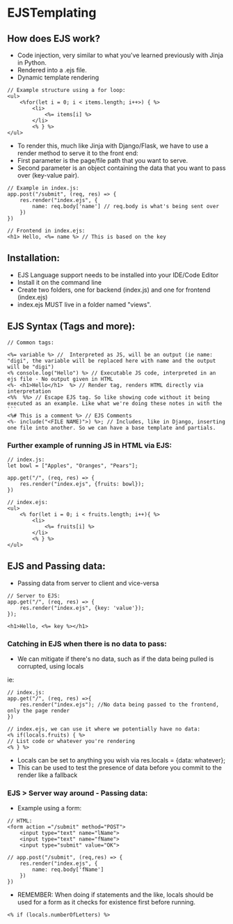 # EJSTemplating

## How does EJS work?

- Code injection, very similar to what you've learned previously with Jinja in Python.
- Rendered into a .ejs file.
- Dynamic template rendering

```
// Example structure using a for loop:
<ul>
    <%for(let i = 0; i < items.length; i++>) { %>
        <li>
            <%= items[i] %>
        </li>
        <% } %>
</ul>
```

- To render this, much like Jinja with Django/Flask, we have to use a render method to serve it to the front end:
- First parameter is the page/file path that you want to serve.
- Second parameter is an object containing the data that you want to pass over (key-value pair).

```
// Example in index.js:
app.post("/submit", (req, res) => {
    res.render("index.ejs", {
        name: req.body['name'] // req.body is what's being sent over
    })
})

// Frontend in index.ejs:
<h1> Hello, <%= name %> // This is based on the key
```

## Installation:

- EJS Language support needs to be installed into your IDE/Code Editor
- Install it on the command line
- Create two folders, one for backend (index.js) and one for frontend (index.ejs)
- index.ejs MUST live in a folder named "views".

## EJS Syntax (Tags and more):

````
// Common tags:

<%= variable %> //  Interpreted as JS, will be an output (ie name: "digi", the variable will be replaced here with name and the output will be "digi")
<% console.log("Hello") %> // Executable JS code, interpreted in an ejs file - No output given in HTML
<%- <h1>Hello</h1>  %> // Render tag, renders HTML directly via interpretation
<%%  %%> // Escape EJS tag. So like showing code without it being executed as an example. Like what we're doing these notes in with the ```
<%# This is a comment %> // EJS Comments
<%- include("<FILE NAME)">) %>; // Includes, like in Django, inserting one file into another. So we can have a base template and partials.

````

### Further example of running JS in HTML via EJS:

```
// index.js:
let bowl = ["Apples", "Oranges", "Pears"];

app.get("/", (req, res) => {
    res.render("index.ejs", {fruits: bowl});
})

// index.ejs:
<ul>
    <% for(let i = 0; i < fruits.length; i++){ %>
        <li>
            <%= fruits[i] %>
        </li>
        <% } %>
</ul>
```

## EJS and Passing data:

- Passing data from server to client and vice-versa

```
// Server to EJS:
app.get("/", (req, res) => {
    res.render("index.ejs", {key: 'value'});
});

<h1>Hello, <%= key %></h1>
```

### Catching in EJS when there is no data to pass:

- We can mitigate if there's no data, such as if the data being pulled is corrupted, using locals

ie:

```
// index.js:
app.get("/", (req, res) =>{
    res.render("index.ejs"); //No data being passed to the frontend, only the page render
})

// index.ejs, we can use it where we potentially have no data:
<% if(locals.fruits) { %>
// List code or whatever you're rendering
<% } %>
```

- Locals can be set to anything you wish via res.locals = {data: whatever};
- This can be used to test the presence of data before you commit to the render like a fallback

### EJS > Server way around - Passing data:

- Example using a form:

```
// HTML:
<form action ="/submit" method="POST">
    <input type="text" name="lName">
    <input type="text" name="fName">
    <input type="submit" value="OK">

// app.post("/submit", (req,res) => {
    res.render("index.ejs", {
        name: req.body['fName']
    })
})

```

- REMEMBER: When doing if statements and the like, locals should be used for a form as it checks for existence first before running.

```
<% if (locals.numberOfLetters) %>
```
